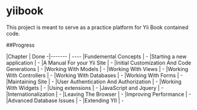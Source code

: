 yiibook
=======

This project is meant to serve as a practice platform for Yii Book contained code.

##Progress

|Chapter | Done
-|------- | ----
|Fundemental Concepts | -
|Starting a new application | -
|A Manual For your Yii Site | -
|Initial Customization And Code Generations | -
|Working With Models | -
|Working With Views | -
|Working With Controllers | -
|Working With Databases | -
|Working With Forms | -
|Maintaining Site | -
|User Authentication And Authorization | -
|Working With Widgets | -
|Using extensions | -
|JavaScript and Jquery | -
|Internationalization | -
|Leaving The Browser | -
|Improving Performance | -
|Advanced Database Issues | -
|Extending YII | -
